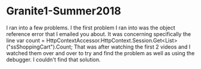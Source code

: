 # Granite1-Summer2018

I ran into a few problems. I the first problem I ran into was the object reference error that I emailed you about. It was concerning specifically the line var count = HttpContextAccessor.HttpContext.Session.Get<List<int>>("ssShoppingCart").Count; That was after watching the first 2 videos and I watched them over and over to try and find the problem as well as using the debugger. I couldn't find that solution. 
  
  
